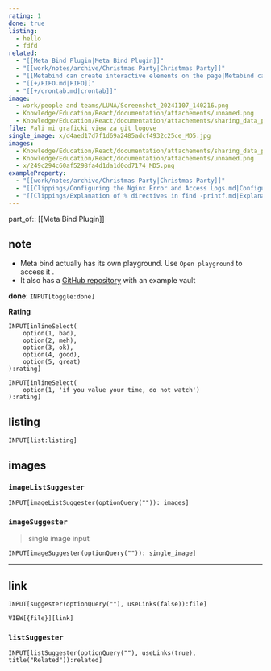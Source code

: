 ```yaml
---
rating: 1
done: true
listing:
  - hello
  - fdfd
related:
  - "[[Meta Bind Plugin|Meta Bind Plugin]]"
  - "[[work/notes/archive/Christmas Party|Christmas Party]]"
  - "[[Metabind can create interactive elements on the page|Metabind can create interactive elements on the page]]"
  - "[[+/FIFO.md|FIFO]]"
  - "[[+/crontab.md|crontab]]"
image:
  - work/people and teams/LUNA/Screenshot_20241107_140216.png
  - Knowledge/Education/React/documentation/attachements/unnamed.png
  - Knowledge/Education/React/documentation/attachements/sharing_data_parent.webp
file: Fali mi graficki view za git logove
single_image: x/d4aed17d7f1d69a2485adcf4932c25ce_MD5.jpg
images:
  - Knowledge/Education/React/documentation/attachements/sharing_data_parent.webp
  - Knowledge/Education/React/documentation/attachements/unnamed.png
  - x/249c294c60af5298fa4d1da1d0cd7174_MD5.png
exampleProperty:
  - "[[work/notes/archive/Christmas Party|Christmas Party]]"
  - "[[Clippings/Configuring the Nginx Error and Access Logs.md|Configuring the Nginx Error and Access Logs]]"
  - "[[Clippings/Explanation of % directives in find -printf.md|Explanation of % directives in find -printf]]"
---
```

part_of:: [[Meta Bind Plugin]]

## note

- Meta bind actually has its own playground. Use `Open playground` to access it .
- It also has a [GitHub repository](https://github.com/mProjectsCode/obsidian-meta-bind-plugin) with an example vault

**done**: `INPUT[toggle:done]`

**Rating** 

```meta-bind
INPUT[inlineSelect(
    option(1, bad),
    option(2, meh),
    option(3, ok),
    option(4, good),
    option(5, great)
):rating]
```

```meta-bind
INPUT[inlineSelect(
    option(1, 'if you value your time, do not watch')
):rating]
```

## listing

```meta-bind
INPUT[list:listing]
```

## images

### `imageListSuggester`

```meta-bind
INPUT[imageListSuggester(optionQuery("")): images]
```

### `imageSuggester`
> single image input

```meta-bind
INPUT[imageSuggester(optionQuery("")): single_image]
```

___
## link

```meta-bind
INPUT[suggester(optionQuery(""), useLinks(false)):file]
```

```meta-bind
VIEW[{file}][link]
```

### `listSuggester`

```meta-bind
INPUT[listSuggester(optionQuery(""), useLinks(true), title("Related")):related]
```
